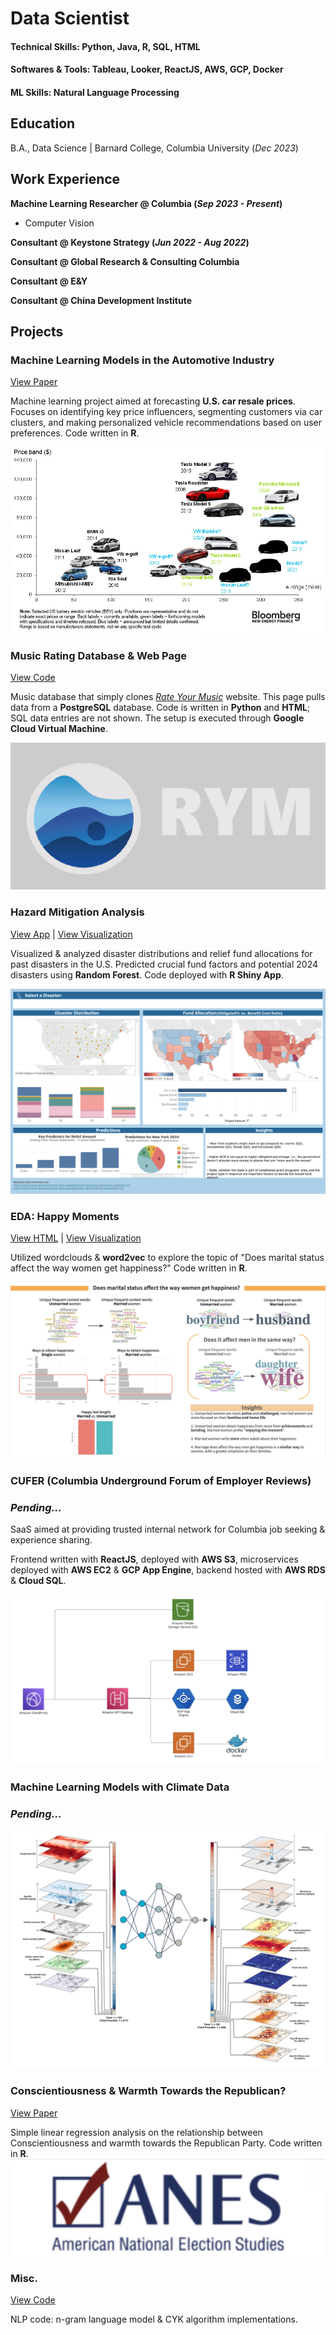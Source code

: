 # Data Scientist

#### Technical Skills: Python, Java, R, SQL, HTML
#### Softwares & Tools: Tableau, Looker, ReactJS, AWS, GCP, Docker
#### ML Skills: Natural Language Processing

## Education			        		
B.A., Data Science | Barnard College, Columbia University (_Dec 2023_)

## Work Experience
**Machine Learning Researcher @ Columbia (_Sep 2023 - Present_)**
 - Computer Vision

**Consultant @ Keystone Strategy (_Jun 2022 - Aug 2022_)**

**Consultant @ Global Research & Consulting Columbia**

**Consultant @ E&Y**
 
 **Consultant @ China Development Institute**

## Projects



### Machine Learning Models in the Automotive Industry
[View Paper](https://github.com/pw2555/US-Car-Resale-Price-Prediction/blob/main/Project-paper.pdf)

Machine learning project aimed at forecasting **U.S. car resale prices**. Focuses on identifying key price influencers, segmenting customers via car clusters, and making personalized vehicle recommendations based on user preferences. Code written in **R**.

![](/assets/img/car_price_bloomberg.jpeg)

### Music Rating Database & Web Page
[View Code](https://github.com/BessiePengjinWang/Music-Rating-Database-Project)

Music database that simply clones [_Rate Your Music_](https://rateyourmusic.com/) website. This page pulls data from a **PostgreSQL** database. Code is written in **Python** and **HTML**; SQL data entries are not shown. The setup is executed through **Google Cloud Virtual Machine**.

![](/assets/img/rym_logo.png)

### Hazard Mitigation Analysis
[View App](https://drake-wang-2000.shinyapps.io/project2/) | [View Visualization](https://prod-useast-b.online.tableau.com/#/site/bpwang/workbooks/980048?:origin=card_share_link)

Visualized & analyzed disaster distributions and relief fund allocations for past disasters in the U.S. Predicted crucial fund factors and potential 2024 disasters using **Random Forest**. Code deployed with **R Shiny App**.

![](/assets/img/HMA_visualization.png)

### EDA: Happy Moments
[View HTML](/assets/files/happydb_pw2555.html) | [View Visualization](https://docs.google.com/presentation/d/1wdTjPGTUTGOkSt28ceXzDiTQQigDExsmnRhJcshR308/edit?usp=sharing)

Utilized wordclouds & **word2vec** to explore the topic of "Does marital status affect the way women get happiness?" Code written in **R**.

![](/assets/img/happydb_visualizations.png)

### CUFER (Columbia Underground Forum of Employer Reviews) 
### _Pending..._

SaaS aimed at providing trusted internal network for Columbia job seeking & experience sharing.

Frontend written with **ReactJS**, deployed with **AWS S3**, microservices deployed with **AWS EC2** & **GCP App Engine**, backend hosted with **AWS RDS** & **Cloud SQL**.

![](/assets/img/cufer_physical_structure.png)

### Machine Learning Models with Climate Data
### _Pending..._

![](/assets/img/climsim_fig.png)

### Conscientiousness & Warmth Towards the Republican?
[View Paper](https://github.com/pw2555/PersonalityPsych/blob/main/PsychLab_1_LR.pdf)

Simple linear regression analysis on the relationship between Conscientiousness and warmth towards the Republican Party. Code written in **R**.
![](/assets/img/anes.png)

### Misc.
[View Code](https://github.com/pw2555/NLP-hw)

NLP code: n-gram language model & CYK algorithm implementations.